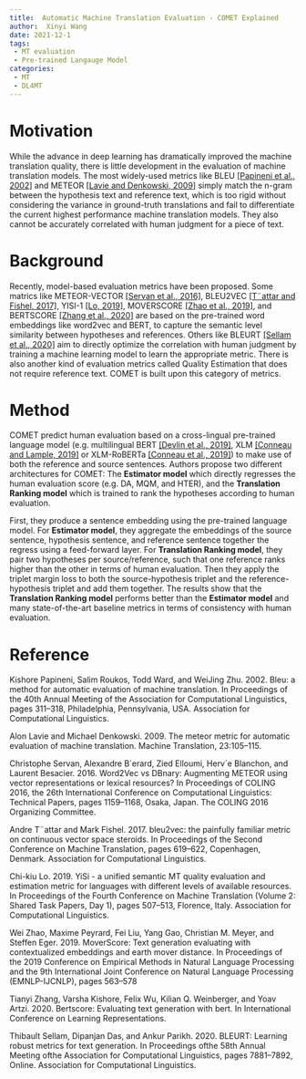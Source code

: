 ```yaml
---
title:  Automatic Machine Translation Evaluation - COMET Explained
author:  Xinyi Wang
date: 2021-12-1
tags:
 - MT evaluation
 - Pre-trained Langauge Model
categories:
 - MT
 - DL4MT
---
```



# Motivation

While the advance in deep learning has dramatically improved the machine translation quality, there is little development in the evaluation of machine translation models. The most widely-used metrics like BLEU [[Papineni et al., 2002]](#bleu) and METEOR [[Lavie and Denkowski, 2009]](#meteor) simply match the n-gram between the hypothesis text and reference text, which is too rigid without considering the variance in ground-truth translations and fail to differentiate the current highest performance machine translation models. They also cannot be accurately correlated with human judgment for a piece of text. 

# Background

Recently, model-based evaluation metrics have been proposed. Some matrics like METEOR-VECTOR [[Servan et al., 2016]](#METEOR-VECTOR), BLEU2VEC [[T¨attar and Fishel, 2017]](#BLEU2VEC), YISI-1 [[Lo, 2019]](#YISI-1), MOVERSCORE [[Zhao et al., 2019]](#MOVERSCORE), and BERTSCORE [[Zhang et al., 2020]](#BERTSCORE) are based on the pre-trained word embeddings like word2vec and BERT, to capture the semantic level similarity between hypotheses and references. Others like BLEURT [[Sellam et al., 2020]](#BLEURT) aim to directly optimize the correlation with human judgment by training a machine learning model to learn the appropriate metric.  There is also another kind of evaluation metrics called Quality Estimation that does not require reference text. COMET is built upon this category of metrics.

# Method

COMET predict human evaluation based on a cross-lingual pre-trained language model (e.g. multilingual BERT [[Devlin et al., 2019]](#bert), XLM [[Conneau and Lample, 2019]](#xlm) or XLM-RoBERTa [[Conneau et al., 2019]](#roberta)) to make use of both the reference and source sentences. Authors propose two different architectures for COMET: The **Estimator model** which directly regresses the human evaluation score (e.g. DA, MQM, and HTER), and the **Translation Ranking model** which is trained to rank the hypotheses according to human evaluation.

First, they produce a sentence embedding using the pre-trained language model. For **Estimator model**, they aggregate the embeddings of the source sentence, hypothesis sentence, and reference sentence together the regress using a feed-forward layer. For **Translation Ranking model**, they pair two hypotheses per source/reference, such that one reference ranks higher than the other in terms of human evaluation. Then they apply the triplet margin loss to both the source-hypothesis triplet and the reference-hypothesis triplet and add them together. The results show that the **Translation Ranking model** performs better than the **Estimator model** and many state-of-the-art baseline metrics in terms of consistency with human evaluation.


# Reference

<a name="bleu">Kishore Papineni, Salim Roukos, Todd Ward, and WeiJing Zhu. 2002. Bleu: a method for automatic evaluation of machine translation. In Proceedings of the 40th Annual Meeting of the Association for Computational Linguistics, pages 311–318, Philadelphia, Pennsylvania, USA. Association for Computational
Linguistics.</a>

<a name="meteor">Alon Lavie and Michael Denkowski. 2009. The meteor metric for automatic evaluation of machine translation. Machine Translation, 23:105–115.</a>

<a name="METEOR-VECTOR">Christophe Servan, Alexandre B´erard, Zied Elloumi, Herv´e Blanchon, and Laurent Besacier. 2016. Word2Vec vs DBnary: Augmenting METEOR using vector representations or lexical resources? In Proceedings of COLING 2016, the 26th International Conference on Computational Linguistics: Technical Papers, pages 1159–1168, Osaka, Japan. The COLING 2016 Organizing Committee. </a>

<a name="BLEU2VEC">Andre T¨attar and Mark Fishel. 2017. bleu2vec: the painfully familiar metric on continuous vector space steroids. In Proceedings of the Second Conference on Machine Translation, pages 619–622, Copenhagen, Denmark. Association for Computational Linguistics.</a>

<a name="YISI-1">Chi-kiu Lo. 2019. YiSi - a unified semantic MT quality evaluation and estimation metric for languages with different levels of available resources. In Proceedings of the Fourth Conference on Machine Translation (Volume 2: Shared Task Papers, Day 1), pages 507–513, Florence, Italy. Association for Computational Linguistics.</a>

<a name="MOVERSCORE">Wei Zhao, Maxime Peyrard, Fei Liu, Yang Gao, Christian M. Meyer, and Steffen Eger. 2019. MoverScore: Text generation evaluating with contextualized embeddings and earth mover distance. In Proceedings of the 2019 Conference on Empirical Methods in Natural Language Processing and the 9th International Joint Conference on Natural Language Processing (EMNLP-IJCNLP), pages 563–578</a>

<a name="BERTSCORE">Tianyi Zhang, Varsha Kishore, Felix Wu, Kilian Q. Weinberger, and Yoav Artzi. 2020. Bertscore: Evaluating text generation with bert. In International Conference on Learning Representations.</a>

<a name="BLEURT">Thibault Sellam, Dipanjan Das, and Ankur Parikh. 2020. BLEURT: Learning robust metrics for text generation. In Proceedings ofthe 58th Annual Meeting ofthe Association for Computational Linguistics, pages 7881–7892, Online. Association for Computational Linguistics.</a>